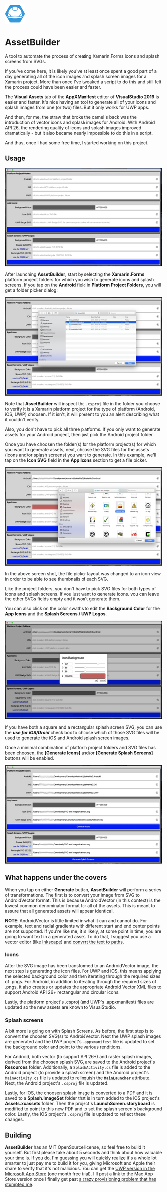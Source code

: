 ![icon](Assets/Icons/Icon64.png)
# AssetBuilder

A tool to automate the process of creating Xamarin.Forms icons and splash screens from SVGs.

If you've come here, it is likely you've at least once spent a good part of a day generating all of the icon images and splash screen images for a Xamarin project.  More than once I've tweaked a script to do this and still felt the process could have been easier and faster.  

The **Visual Assets** tab of the **AppXManifest** editor of **VisualStudio 2019** is easier and faster.  It's nice having an tool to generate all of your icons and splash images from one (or two) files. But it only works for UWP apps.

And then, for me, the straw that broke the camel's back was the introduction of vector icons and splash images for Android. With Android API 26, the rendering quality of icons and splash images improved dramatically - but it also became nearly impossible to do this in a script.  

And thus, once I had some free time, I started working on this project.

## Usage

![fresh launch](./Assets/ScreenShots/ScreenShot1.png)

After launching **AssetBuilder**, start by selecting the **Xamarin.Forms** platform project folders for which you wish to generate icons and splash screens.  If you tap on the **Android** field in **Platform Project Folders**, you will get a folder picker dialog:

![folder picker dialog](Assets/ScreenShots/ScreenShot2.png)

Note that **AssetBuilder** will inspect the `.csproj` file in the folder you choose to verify it is a Xamarin platform project for the type of platform (Android, iOS, UWP) choosen.  If it isn't, it will present to you an alert describing what it couldn't verify.

Also, you don't have to pick all three platforms.  If you only want to generate assets for your Android project, then just pick the Android project folder.

Once you have choosen the folder(s) for the platform project(s) for which you want to generate assets, next, choose the SVG files for the assets (icons and/or splash screens) you want to generate.  In this example, we'll tap on the **Icon SVG** field in the **App Icons** section to get a file picker.

![file picker](Assets/ScreenShots/ScreenShot4.png)

In the above screen shot, the file picker layout was changed to an icon view in order to be able to see thumbnails of each SVG.

Like the project folders, you don't have to pick SVG files for both types of icons and splash screens.  If you just want to generate icons, you can leave the other SVGs fields empty and it won't generate them.

You can also click on the color swaths to edit the **Background Color** for the **App Icons** and the **Splash Screens / UWP Logos**.  

![color editor](Assets/ScreenShots/ScreenShot3.png)

If you have both a square and a rectangular splash screen SVG, you can use the ***use for iOS/Droid*** check box to choose which of those SVG files will be used to generate the iOS and Android splash screen images.

Once a minimal combination of platform project folders and SVG files has been choosen, the **[Generate Icons]** and/or **[Generate Splash Screens]** buttons will be enabled.

![ready to generate assets](Assets/ScreenShots/ScreenShot5.png)

## What happens under the covers

When you tap on either **Generate** button, **AssetBuilder** will perform a series of transformations.  The first is to convert your image from SVG to AndroidVector format.  This is because AndroidVector (in this context) is the lowest common denominator format for all of the assets.  This is meant to assure that all generated assets will appear identical.  

**NOTE**: AndroidVector is little limited in what it can and cannot do.  For example, text and radial gradients with different start and end center points are not supported.  If you're like me, it is likely, at some point in time, you are going to want text in a generated asset.  To do that, I suggest you use a vector editor (like [Inkscape]( https://inkscape.org)) and [convert the text to paths](https://www.youtube.com/watch?v=_01Jdvr7eXI).

### Icons

After the SVG image has been transformed to an AndroidVector image,  the next step is generating the icon files.  For UWP and iOS, this means applying the selected background color and then iterating through the required sizes of .pngs.  For Android, in addition to iterating through the required sizes of .pngs, it also creates or updates the appropriate Android Vector XML files to support Android API 26+ rectangular and circular icons.  

Lastly, the platform project's .csproj (and UWP's .appxmanifest) files are updated so the new assets are known to VisualStudio.

### Splash screens

A bit more is going on with Splash Screens.  As before, the first step is to convert the choosen SVG(s) to AndroidVector.  Next the UWP splash images are generated and the UWP project's `.appxmanifest` file is updated to set the background color and point to the various renditions.

For Android, both vector (to support API 26+) and raster splash images, derived from the choosen splash SVG, are saved to the Android project's **Resources** folder.  Additionally, a `SplashActivity.cs` file is added to the Android project (to provide a splash screen) and the Android project's `MainActivity.cs` file is updated to relinquish the **`MainLauncher`** attribute.  Next, the Android project's `.csproj` file is updated.

Lastly, for iOS, the choosen splash image is converted to a PDF and it is saved to a **Splash.ImageSet** folder that is in turn added to the iOS project's **Assets.xcassets** folder.  Then the project's **LaunchScreen.storyboard** is modified to point to this new PDF and to set the splash screen's background color.  Lastly, the iOS project's `.csproj` file is updated to reflect these changes.

## Building

**AssetBuilder** has an MIT OpenSource license, so feel free to build it yourself.  But first please take about 5 seconds and think about how valuable your time is.  If you do, I'm guessing you will quickly realize it's a whole lot smarter to just pay me to build it for you, giving Microsoft and Apple their share to verify that it's not malicious.  You can get the [UWP version in the Microsoft App Store](https://www.microsoft.com/en-us/p/asset-generator-for-xamarin/9ntjz6rr4xcp?rtc=1&activetab=pivot:overviewtab) (one month free trial).  I'll post a link to the Mac App Store version once I finally get past [a crazy provisioning problem that has stumpted me](https://github.com/xamarin/xamarin-macios/issues/9076).